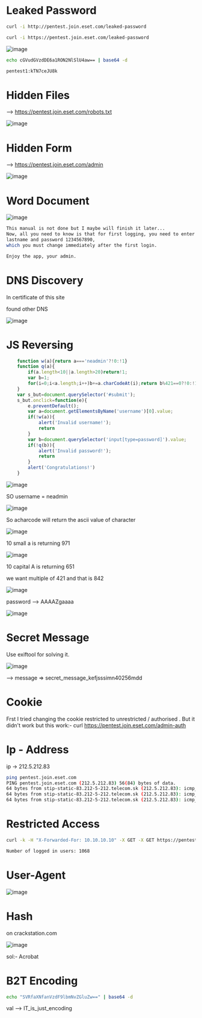 # Leaked Password

```bash
curl -i http://pentest.join.eset.com/leaked-password
```

```bash
curl -i https://pentest.join.eset.com/leaked-password
```

![image](https://user-images.githubusercontent.com/68326057/118136518-d4150580-b421-11eb-9c7d-75ad32d03887.png)



```bash
echo cGVudGVzdDE6a1RON2NlSlU4aw== | base64 -d

pentest1:kTN7ceJU8k
```


# Hidden Files
--> https://pentest.join.eset.com/robots.txt

![image](https://user-images.githubusercontent.com/68326057/118128661-d3c43c80-b418-11eb-9572-490d129eef77.png)


# Hidden Form

--> https://pentest.join.eset.com/admin

![image](https://user-images.githubusercontent.com/68326057/118128690-de7ed180-b418-11eb-842b-b19b7493e757.png)

# Word Document

![image](https://user-images.githubusercontent.com/68326057/118133920-fc4f3500-b41e-11eb-8b69-64069848a4af.png)

```bash
This manual is not done but I maybe will finish it later...
Now, all you need to know is that for first logging, you need to enter a username in the form firstname.
lastname and password 1234567890, 
which you must change immediately after the first login.

Enjoy the app, your admin.

```
# DNS Discovery

In certificate of this site

found other DNS

![image](https://user-images.githubusercontent.com/68326057/118133567-9e225200-b41e-11eb-8505-cd78df001fcf.png)

# JS Reversing

```js
    function w(a){return a==='neadmin'?!0:!1}
    function q(a){
        if(a.length<10||a.length>20)return!1;
        var b=1;
        for(i=0;i<a.length;i++)b+=a.charCodeAt(i);return b%421==0?!0:!1
    }
    var s_but=document.querySelector('#submit');
    s_but.onclick=function(e){
        e.preventDefault();
        var a=document.getElementsByName('username')[0].value;
        if(!w(a)){
            alert('Invalid username!');
            return
        }
        var b=document.querySelector('input[type=password]').value;
        if(!q(b)){
            alert('Invalid password!');
            return
        }
        alert('Congratulations!')
    }
```

![image](https://user-images.githubusercontent.com/68326057/118131619-60bcc500-b41c-11eb-92f4-6ae050020433.png)

SO username = neadmin

![image](https://user-images.githubusercontent.com/68326057/118131818-a083ac80-b41c-11eb-8c75-275a12f93b4f.png)

So acharcode will return the ascii value of character

![image](https://user-images.githubusercontent.com/68326057/118132200-112ac900-b41d-11eb-8436-7cfe0f8e0f78.png)

10 small a is returning 971

![image](https://user-images.githubusercontent.com/68326057/118132336-3586a580-b41d-11eb-9de8-39a5ded019cf.png)

10 capital A is returning 651

we want multiple of 421 and that is 842

![image](https://user-images.githubusercontent.com/68326057/118132778-b3e34780-b41d-11eb-84d5-4890054d0fc4.png)

password --> AAAAZgaaaa

![image](https://user-images.githubusercontent.com/68326057/118132823-c067a000-b41d-11eb-9503-d250a334b749.png)

# Secret Message 

Use exiftool for solving it.

![image](https://user-images.githubusercontent.com/68326057/118128706-e5a5df80-b418-11eb-8f10-c58cbf0b001b.png)

--> message => secret_message_kefjsssimn40256mdd

# Cookie

Frst I tried changing the 
cookie restricted to unrestricted / authorised . 
But it didn't work 
but this work:-
curl https://pentest.join.eset.com/admin-auth


# Ip - Address

ip -> 212.5.212.83

```bash
ping pentest.join.eset.com
PING pentest.join.eset.com (212.5.212.83) 56(84) bytes of data.
64 bytes from stip-static-83.212-5-212.telecom.sk (212.5.212.83): icmp_seq=1 ttl=44 time=175 ms
64 bytes from stip-static-83.212-5-212.telecom.sk (212.5.212.83): icmp_seq=2 ttl=44 time=174 ms
64 bytes from stip-static-83.212-5-212.telecom.sk (212.5.212.83): icmp_seq=3 ttl=44 time=175 ms
```

# Restricted Access

```bash
curl -k -H "X-Forwarded-For: 10.10.10.10" -X GET -X GET https://pentest.join.eset.com/intranet
```

```bash
Number of logged in users: 1068
```

# User-Agent

![image](https://user-images.githubusercontent.com/68326057/118130049-8fd23700-b41a-11eb-97d0-41417ac2bb9b.png)

# Hash

on crackstation.com
 
 ![image](https://user-images.githubusercontent.com/68326057/118128565-b42d1400-b418-11eb-9a03-ae9e322f2984.png)

sol:- Acrobat


# B2T Encoding

```bash
echo "SVRfaXNfanVzdF9lbmNvZGluZw==" | base64 -d
```
val --> IT_is_just_encoding



